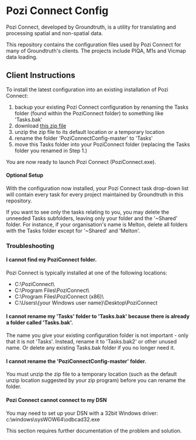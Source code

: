 # Pozi Connect Config

Pozi Connect, developed by Groundtruth, is a utility for translating and processing spatial and non-spatial data.

This repository contains the configuration files used by Pozi Connect for many of Groundtruth's clients. The projects include PIQA, M1s and Vicmap data loading.

## Client Instructions

To install the latest configuration into an existing installation of Pozi Connect:

1. backup your existing Pozi Connect configuration by renaming the Tasks folder (found within the PoziConnect folder) to something like 'Tasks.bak'
2.  download [this zip file](https://github.com/groundtruth/PoziConnectConfig/archive/master.zip)
3. unzip the zip file to its default location or a temporary location
4. rename the folder 'PoziConnectConfig-master' to 'Tasks'
5. move this Tasks folder into your PoziConnect folder (replacing the Tasks folder you renamed in Step 1.)

You are now ready to launch Pozi Connect (PoziConnect.exe).

#### Optional Setup

With the configuration now installed, your Pozi Connect task drop-down list will contain every task for every project maintained by Groundtruth in this repository.

If you want to see only the tasks relating to you, you may delete the unneeded Tasks subfolders, leaving only your folder and the '~Shared' folder. For instance, if your organisation's name is Melton, delete all folders with the Tasks folder except for '~Shared' and 'Melton'.

### Troubleshooting

#### I cannot find my PoziConnect folder.

Pozi Connect is typically installed at one of the following locations:

* C:\PoziConnect\
* C:\Program Files\PoziConnect\
* C:\Program Files\PoziConnect (x86)\
* C:\Users\\{your Windows user name}\Desktop\PoziConnect

#### I cannot rename my 'Tasks' folder to 'Tasks.bak' because there is already a folder called 'Tasks.bak'.

The name you give your existing configuration folder is not important - only that it is not 'Tasks'. Instead, rename it to 'Tasks.bak2' or other unused name. Or delete any existing Tasks.bak folder if you no longer need it.

#### I cannot rename the 'PoziConnectConfig-master' folder.

You must unzip the zip file to a temporary location (such as the default unzip location suggested by your zip program) before you can rename the folder.

#### Pozi Connect cannot connect to my DSN

You may need to set up your DSN with a 32bit Windows driver:
c:\windows\sysWOW64\odbcad32.exe

This section requires further documentation of the problem and solution.

